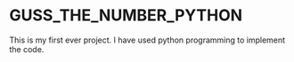 # GUSS_THE_NUMBER_PYTHON
This is my first ever project. I have used python programming to implement the code.
